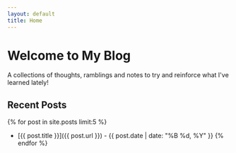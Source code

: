 ```yaml
---
layout: default
title: Home
---
```


# Welcome to My Blog

A collections of thoughts, ramblings and notes to try and reinforce what I've learned lately!

## Recent Posts

{% for post in site.posts limit:5 %}
- [{{ post.title }}]({{ post.url }}) - {{ post.date | date: "%B %d, %Y" }}
{% endfor %}